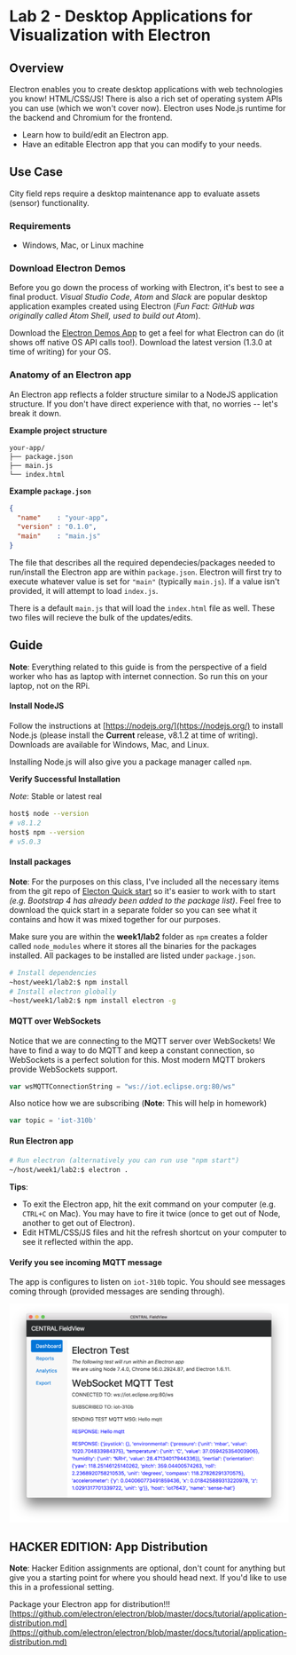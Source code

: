 # Lab 2 - Desktop Applications for Visualization with Electron

## Overview

Electron enables you to create desktop applications with web technologies you know! HTML/CSS/JS! There is also a rich set of operating system APIs you can use (which we won't cover now). Electron uses Node.js runtime for the backend and Chromium for the frontend.

- Learn how to build/edit an Electron app.
- Have an editable Electron app that you can modify to your needs.

## Use Case

City field reps require a desktop maintenance app to evaluate assets (sensor) functionality.

### Requirements

- Windows, Mac, or Linux machine

### Download Electron Demos

Before you go down the process of working with Electron, it's best to see a final product. *Visual Studio Code*, *Atom* and *Slack* are popular desktop application  examples created using Electron (*Fun Fact: GitHub was originally called Atom Shell, used to build out Atom*).

Download the [Electron Demos App](https://github.com/electron/electron-api-demos/releases) to get a feel for what Electron can do (it shows off native OS API calls too!). Download the latest version (1.3.0 at time of writing) for your OS.

### Anatomy of an Electron app

An Electron app reflects a folder structure similar to a NodeJS application structure. If you don't have direct experience with that, no worries -- let's break it down.

**Example project structure**

```text
your-app/
├── package.json
├── main.js
└── index.html
```

**Example `package.json`**

```json
{
  "name"    : "your-app",
  "version" : "0.1.0",
  "main"    : "main.js"
}
```

The file that describes all the required dependecies/packages needed to run/install  the Electron app are within `package.json`. Electron will first try to execute whatever value is set for `"main"` (typically `main.js`). If a value isn't provided, it will attempt to load `index.js`. 

There is a default `main.js` that will load the `index.html` file as well. These two files will recieve the bulk of the updates/edits.

## Guide

**Note**: Everything related to this guide is from the perspective of a field worker who has as laptop with internet connection. So run this on your laptop, not on the RPi.

#### Install NodeJS

Follow the instructions at [https://nodejs.org/](https://nodejs.org/) to install Node.js (please install the **Current** release, v8.1.2 at time of writing). Downloads are available for Windows, Mac, and Linux.

Installing Node.js will also give you a package manager called `npm`.

**Verify Successful Installation**

*Note*: Stable or latest real

```bash
host$ node --version
# v8.1.2
host$ npm --version
# v5.0.3
```

#### Install packages

**Note**: For the purposes on this class, I've included all the necessary items from the git repo of [Electon Quick start](https://github.com/electron/electron-quick-start) so it's easier to work with to start *(e.g. Bootstrap 4 has already been added to the package list)*. Feel free to download the quick start in a separate folder so you can see what it contains and how it was mixed together for our purposes.

Make sure you are within the **week1/lab2** folder as `npm` creates a folder called `node_modules` where it stores all the binaries for the packages installed. All packages to be installed are listed under `package.json`.

```bash
# Install dependencies
~host/week1/lab2:$ npm install
# Install electron globally
~host/week1/lab2:$ npm install electron -g
```

#### MQTT over WebSockets

Notice that we are connecting to the MQTT server over WebSockets! We have to find a way to do MQTT and keep a constant connection, so WebSockets is a perfect solution for this. Most modern MQTT brokers provide WebSockets support.

```javascript
var wsMQTTConnectionString = "ws://iot.eclipse.org:80/ws"
```

Also notice how we are subscribing (**Note**: This will help in homework)

```javascript
var topic = 'iot-310b'
```

#### Run Electron app

```bash
# Run electron (alternatively you can run use "npm start")
~/host/week1/lab2:$ electron .
```

**Tips**:
- To exit the Electron app, hit the exit command on your computer (e.g. `CTRL+C` on Mac). You may have to fire it twice (once to get out of Node, another to get out of Electron).
- Edit HTML/CSS/JS files and hit the refresh shortcut on your computer to see it reflected within the app.

#### Verify you see incoming MQTT message

The app is configures to listen on `iot-310b` topic. You should see messages coming through (provided messages are sending through).

![Example Working](../assets/exampleMQTTfieldview.png)

## HACKER EDITION: App Distribution

**Note**: Hacker Edition assignments are optional, don't count for anything but give you a starting point for where you should head next. If you'd like to use this in a professional setting.

Package your Electron app for distribution!!!
[https://github.com/electron/electron/blob/master/docs/tutorial/application-distribution.md](https://github.com/electron/electron/blob/master/docs/tutorial/application-distribution.md)